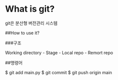# What is git?


git은 분산형 버전관리 시스템


##How to use it?


###구조


Working directory - Stage - Local repo - Remort repo


##명령어

$ git add main.py
$ git commit
$ git push origin main



